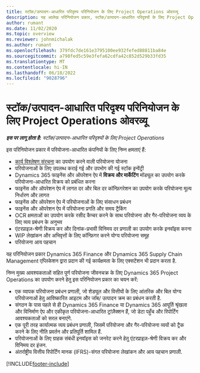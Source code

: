 ```yaml
---
title: स्टॉक/उत्पादन-आधारित परिदृश्य परिनियोजन के लिए Project Operations ओवरव्यू
description: यह आलेख परिनियोजन प्रकार, स्टॉक/उत्पादन-आधारित परिदृश्यों के लिए Project Operations के बारे में जानकारी प्रदान करता है.
author: rumant
ms.date: 11/02/2020
ms.topic: overview
ms.reviewer: johnmichalak
ms.author: rumant
ms.openlocfilehash: 379fdc7de161e3795100ee932fefed88811ba84e
ms.sourcegitcommit: a798fed5c59e3fefa62cdfa42c852d529b33fd35
ms.translationtype: MT
ms.contentlocale: hi-IN
ms.lasthandoff: 06/18/2022
ms.locfileid: "9028796"
---
```

# <a name="project-operations-for-stockedproduction-based-scenarios-deployment-overview"></a>स्टॉक/उत्पादन-आधारित परिदृश्य परिनियोजन के लिए Project Operations ओवरव्यू

_**इस पर लागू होता है:** स्टॉक/उत्पादन-आधारित परिदृश्यों के लिए Project Operations_


इस परिनियोजन प्रकार में परियोजना-आधारित कंपनियों के लिए निम्न क्षमताएं हैं:

- [कार्य विश्लेषण संरचना](work-breakdown-structures.md) का उपयोग करने वाली परियोजना योजना
- परियोजनाओं के लिए उपलब्ध कराई गई और उपभोग की गई स्टॉक इन्वेंट्री
- Dynamics 365 फाइनेंस और ऑपरेशन ऐप में **विक्रय और मार्केटिंग** मॉड्यूल का उपयोग करके परियोजना-आधारित विक्रय को प्रबंधित करना
- फाइनेंस और ऑपरेशन ऐप में लागत दर और बिल दर कॉन्फ़िगरेशन का उपयोग करके परियोजना मूल्य निर्धारण और लागत
- फाइनेंस और ऑपरेशन ऐप में परियोजनाओं के लिए संसाधन प्रबंधन
- फाइनेंस और ऑपरेशन ऐप में परियोजना प्रगति और समय ट्रैकिंग
- OCR क्षमताओं का उपयोग करके रसीद कैप्चर करने के साथ परियोजना और गैर-परियोजना व्यय के लिए व्यय प्रबंधन के अनुभव
- एंटरप्राइज़-श्रेणी विक्रय कर और दिनांक-प्रभावी विनिमय दर प्रणाली का उपयोग करके इनवॉइस करना
- WIP लेखांकन और अभिवृत्तों के लिए कॉन्फ़िगर करने योग्य परियोजना समूह
- परियोजना आय पहचान

यह परिनियोजन प्रकार Dynamics 365 Finance और Dynamics 365 Supply Chain Management एप्लिकेशन द्वारा प्रदान की गई कार्यक्षमता के लिए एक्सटेंशन भी प्रदान करता है.

निम्न मुख्य आवश्यकताओं सहित पूर्ण परियोजना जीवनचक्र के लिए Dynamics 365 Project Operations का उपयोग करने हेतु इस परिनियोजन प्रकार का चयन करें:

- एक व्यापक परियोजना प्रबंधन प्रणाली, जो शेड्यूल और वित्तीयों के लिए आंतरिक और बिल योग्य परियोजनाओं हेतु आविष्कारित आइटम और जॉब/ उत्पादन क्रम का प्रबंधन करती है.
- संगठन के पास पहले से ही Dynamics 365 Finance या Dynamics 365 आपूर्ति श्रृंखला और विनिर्माण ऐप और एकीकृत परियोजना-आधारित ट्रांज़ैक्शन हैं, जो डेटा पहुँच और रिपोर्टिंग आवश्यकताओं को सरल बनाएंगे.
- एक पूरी तरह कार्यात्मक व्यय प्रबंधन प्रणाली, जिसमें परियोजना और गैर-परियोजना व्ययों को ट्रैक करने के लिए नीति प्रवर्तन और प्रतिपूर्ति शामिल हैं.
- परियोजनाओं के लिए ग्राहक संबंधी इनवॉइस को जनरेट करने हेतु एंटरप्राइज़-श्रेणी विक्रय कर और विनिमय दर इंजन.
- अंतर्राष्ट्रीय वित्तीय रिपोर्टिंग मानक (IFRS)-संगत परियोजना लेखांकन और आय पहचान प्रणाली.



[!INCLUDE[footer-include](../includes/footer-banner.md)]